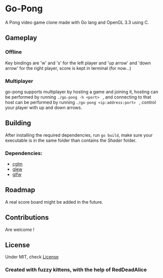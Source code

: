 # Go-Pong
A Pong video game clone made with Go lang and OpenGL 3.3 using C.
## Gameplay
### Offline
Key bindings are 'w' and 's' for the left player and 'up arrow' and 'down arrow' for the right player, score is kept in terminal (for now...)
### Multiplayer
go-pong supports multiplayer by hosting a game and joining it, hosting can be performed by running ```./go-pong -h <port> ``` , and connecting to that host can be performed by running ```./go-pong <ip:address:port> ``` , control your player with up and down arrows.
## Building
After installing the required dependencies, run ```go build```, make sure your executable is in the same folder than contains the *Shader* folder.
### Dependencies:
- [cglm](https://github.com/recp/cglm)
- [glew](http://glew.sourceforge.net/)
- [glfw](https://glfw.org/)
## Roadmap
A real score board might be added in the future.
## Contributions
Are welcome !
## License
Under MIT, check [License](LICENSE)

### Created with fuzzy kittens, with the help of RedDeadAlice
